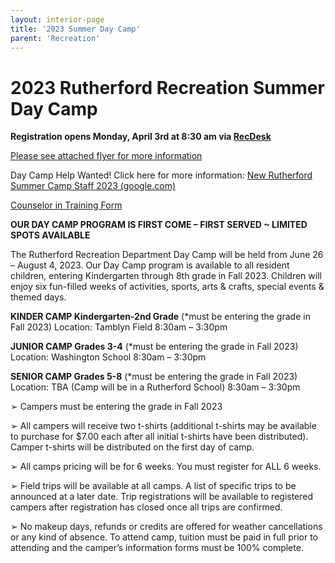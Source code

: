 ```yaml
---
layout: interior-page
title: '2023 Summer Day Camp'
parent: 'Recreation'
---
```


# 2023 Rutherford Recreation Summer Day Camp

**Registration opens Monday, April 3rd at 8:30 am via [RecDesk](https://rutherfordnj.recdesk.com/Community/Program)**
 
[Please see attached flyer for more information](https://storage.googleapis.com/static.rutherford-nj.com/recreation/2023%20summer%20camp%20flyer.pdf)
 
Day Camp Help Wanted! Click here for more information:  [New Rutherford Summer Camp Staff 2023 (google.com)](https://docs.google.com/forms/d/e/1FAIpQLScxSotlNZ13Ww1rcDE7NyfTa9tAa_CRxVFWu0-CmxJCgBUdMg/viewform)

[Counselor in Training Form](https://docs.google.com/forms/d/e/1FAIpQLSft9WN9y6ZwRsoqBbzpeRuZdNdMPB33vGJ4iF3dqcTlY16lkQ/viewform?usp=sharing)

**OUR DAY CAMP PROGRAM IS FIRST COME – FIRST SERVED ~ LIMITED SPOTS AVAILABLE**

The Rutherford Recreation Department Day Camp will be held from June 26 – August 4, 2023. Our Day Camp program is available to all resident children, entering Kindergarten through 8th grade in Fall 2023. Children will enjoy six fun-filled weeks of activities, sports, arts & crafts, special events & themed days.

**KINDER CAMP Kindergarten-2nd Grade** (*must be entering the grade in Fall 2023) Location: Tamblyn Field 8:30am – 3:30pm 

**JUNIOR CAMP Grades 3-4** (*must be entering the grade in Fall 2023) Location: Washington School 8:30am – 3:30pm 

**SENIOR CAMP Grades 5-8** (*must be entering the grade in Fall 2023) Location: TBA (Camp will be in a Rutherford School) 8:30am – 3:30pm

➢ Campers must be entering the grade in Fall 2023

➢ All campers will receive two t-shirts (additional t-shirts may be available to purchase for $7.00 each after all initial t-shirts have been distributed). Camper t-shirts will be distributed on the first day of camp.

➢ All camps pricing will be for 6 weeks. You must register for ALL 6 weeks.

➢ Field trips will be available at all camps. A list of specific trips to be announced at a later date. Trip registrations will be available to registered campers after registration has closed once all trips are confirmed.

➢ No makeup days, refunds or credits are offered for weather cancellations or any kind of absence. To attend camp, tuition must be paid in full prior to attending and the camper’s information forms must be 100% complete.

